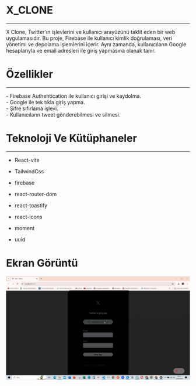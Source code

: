 <h1> X_CLONE </h1>
<hr>

X Clone, Twitter'ın işlevlerini ve kullanıcı arayüzünü taklit eden bir web uygulamasıdır. Bu proje, Firebase ile kullanıcı kimlik doğrulaması, veri yönetimi ve depolama işlemlerini içerir. Aynı zamanda, kullanıcıların Google hesaplarıyla ve email adresleri ile giriş yapmasına olanak tanır.<br>

<h1> Özellikler </h1>
<hr>
-  Firebase Authentication ile kullanıcı girişi ve kaydolma.<br>
-  Google ile tek tıkla giriş yapma.<br>
-  Şifre sıfırlama işlevi.<br>
-  Kullanıcıların tweet gönderebilmesi ve silmesi.<br>

<h1> Teknoloji Ve Kütüphaneler </h1>
<hr>

- React-vite <br>

- TailwindCss <br>

- firebase <br>

- react-router-dom <br>

- react-toastify <br>

- react-icons <br>

- moment <br>

- uuid <br>

<h1> Ekran Görüntü</h1>

![](images/Twiter.gif)
